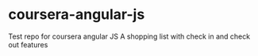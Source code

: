 # coursera-angular-js
Test repo for coursera angular JS
A shopping list with check in and check out features


